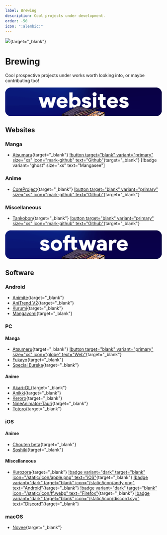 ```yaml
---
label: Brewing
description: Cool projects under development.
order: -50
icon: ":alembic:"
---
```

![](https://cdn.apollo.moe/img/brew.png){target="_blank"}
# Brewing
Cool prospective projects under works worth looking into, or maybe contributing too!


![](/static/banner/sites.png)
 ## Websites
 

### Manga
- [Atsumaru](https://atsu.moe/){target="_blank"} [!button target="blank" variant="primary" size="xs" icon="mark-github" text="Github"](https://github.com/TheUndo/Atsumaru){target="_blank"} [!badge variant="ghost" size="xs" text="Mangasee"]


### Anime
- [CoreProject](https://coreproject.moe/anime){target="_blank"} [!button target="blank" variant="primary" size="xs" icon="mark-github" text="Github"](https://github.com/baseplate-admin/CoreProject){target="_blank"}

### Miscellaneous
- [Tankobon](https://tankobon.net/){target="_blank"} [!button target="blank" variant="primary" size="xs" icon="mark-github" text="Github"](https://github.com/crxssed7/tankobon){target="_blank"}


![](/static/banner/software.png)
## Software


### Android
- [Animite](https://github.com/imashnake0/Animite){target="_blank"}
- [AniTrend V2](https://github.com/AniTrend/anitrend-v2){target="_blank"}
- [Kurumi](https://play.google.com/store/apps/details?id=com.subrotokumar.kurumi){target="_blank"}
- [Mangayomi](https://github.com/kodjodevf/mangayomi){target="_blank"}

### PC

#### Manga
- [Atsumeru](https://github.com/AtsumeruDev/Atsumeru){target="_blank"} [!button target="blank" variant="primary" size="xs" icon="globe" text="Web"](https://atsumeru.xyz/){target="_blank"}
- [Fukayo](https://github.com/JiPaix/Fukayo/){target="_blank"}
- [Special Eureka](https://github.com/tonymushah/special-eureka){target="_blank"}

#### Anime
- [Akari-DL](https://github.com/keisanng/akari-dl/){target="_blank"}
- [Anikki](https://github.com/Kylart/Anikki){target="_blank"}
- [Keroro](https://github.com/hotsno/keroro){target="_blank"}
- [NineAnimator-Tauri](https://github.com/Layendan/NineAnimator-Tauri){target="_blank"}
- [Totoro](https://github.com/insomniachi/Totoro){target="_blank"}


### iOS
#### Anime
- [Chouten beta](https://testflight.apple.com/join/Cg1rAPB8){target="_blank"}
- [Soshiki](https://github.com/soshikimoe/soshiki-ios){target="_blank"}

#### Miscellaneous
- [Kurozora](https://kurozora.app/welcome){target="_blank"} [!badge variant="dark" target="blank" icon="/static/icon/apple.png" text="iOS"](https://github.com/Kurozora/kurozora-app){target="_blank"} [!badge variant="dark" target="blank" icon="/static/icon/andy.png" text="Android"](https://github.com/Kurozora/kurozora-android){target="_blank"} [!badge variant="dark" target="blank" icon="/static/icon/ff.webp" text="Firefox"](https://addons.mozilla.org/en-US/firefox/addon/anime-watch-parties/){target="_blank"} [!badge variant="dark" target="blank" icon="/static/icon/discord.svg" text="Discord"](https://github.com/Kurozora/kurozora-discord-bot){target="_blank"} 

### macOS
- [Novee](https://github.com/ZhichGaming/Novee){target="_blank"}